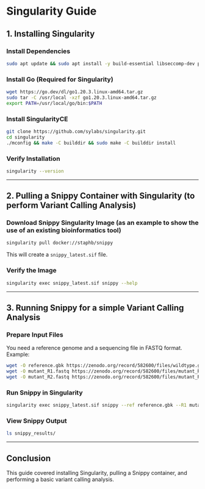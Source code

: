 # Singularity Guide

## 1. Installing Singularity

### Install Dependencies
```bash
sudo apt update && sudo apt install -y build-essential libseccomp-dev pkg-config squashfs-tools cryptsetup 
```

### Install Go (Required for Singularity)
```bash
wget https://go.dev/dl/go1.20.3.linux-amd64.tar.gz
sudo tar -C /usr/local -xzf go1.20.3.linux-amd64.tar.gz
export PATH=/usr/local/go/bin:$PATH
```

### Install SingularityCE
```bash
git clone https://github.com/sylabs/singularity.git
cd singularity
./mconfig && make -C builddir && sudo make -C builddir install
```

### Verify Installation
```bash
singularity --version
```

---

## 2. Pulling a Snippy Container with Singularity (to perform Variant Calling Analysis)

### Download Snippy Singularity Image (as an example to show the use of an existing bioinformatics tool)
```bash
singularity pull docker://staphb/snippy
```
This will create a `snippy_latest.sif` file.

### Verify the Image
```bash
singularity exec snippy_latest.sif snippy --help
```

---

## 3. Running Snippy for a simple Variant Calling Analysis

### Prepare Input Files
You need a reference genome and a sequencing file in FASTQ format. Example:
```bash
wget -O reference.gbk https://zenodo.org/record/582600/files/wildtype.gbk
wget -O mutant_R1.fastq https://zenodo.org/record/582600/files/mutant_R1.fastq
wget -O mutant_R2.fastq https://zenodo.org/record/582600/files/mutant_R2.fastq
```

### Run Snippy in Singularity
```bash
singularity exec snippy_latest.sif snippy --ref reference.gbk --R1 mutant_R1.fastq --R2 mutant_R2.fastq --outdir snippy_results
```

### View Snippy Output
```bash
ls snippy_results/
```

---

## Conclusion
This guide covered installing Singularity, pulling a Snippy container, and performing a basic variant calling analysis.
